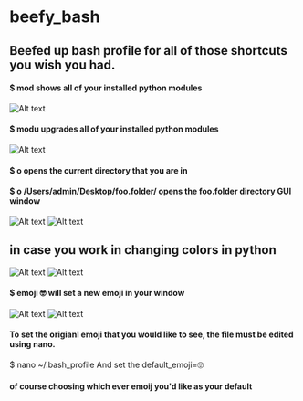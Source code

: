# beefy_bash
## Beefed up bash profile for all of those shortcuts you wish you had. 

#### $ mod  shows all of your installed python modules 
![Alt text](/../screenshots/mod_command.png?raw=true "mod")
#### $ modu  upgrades all of your installed python modules
![Alt text](/../screenshots/modu_command.png?raw=true "modu")

#### $ o  opens the current directory that you are in 
#### $ o /Users/admin/Desktop/foo.folder/ opens the foo.folder directory GUI window 
![Alt text](/../screenshots/o_command.png?raw=true "ocommand")
![Alt text](/../screenshots/open_folder.png?raw=true "openFolder")

## in case you work in changing colors in python 
![Alt text](/../screenshots/color_command.png?raw=true "colorCommand")
![Alt text](/../screenshots/color.png?raw=true "color")

#### $ emoji 🤓 will set a new emoji in your window
![Alt text](/../screenshots/Terminal_Before.png?raw=true "emojiB4")
![Alt text](/../screenshots/Terminal_After.png?raw=true "emojif")
#### To set the origianl emoji that you would like to see, the file must be edited using nano. 
$ nano ~/.bash_profile
And set the default_emoji=🤓
#### of course choosing which ever emoij you'd like as your default
